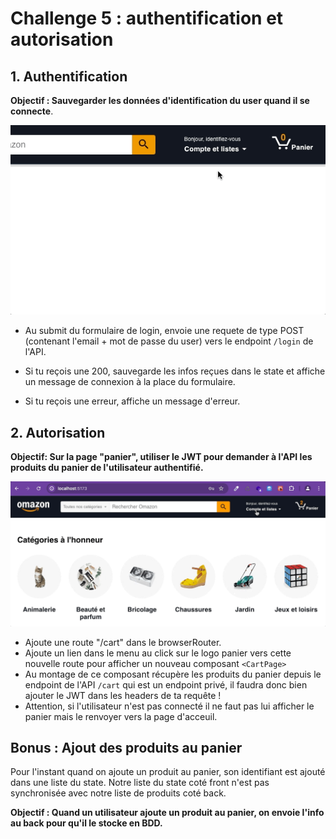 # Challenge 5 : authentification et autorisation

## 1. Authentification

**Objectif : Sauvegarder les données d'identification du user quand il se connecte**.

![login](./img/06-authentification-login.gif)

- Au submit du formulaire de login, envoie une requete de type POST (contenant l'email + mot de passe du user) vers le endpoint `/login` de l'API.

- Si tu reçois une 200, sauvegarde les infos reçues dans le state et affiche un message de connexion à la place du formulaire.

- Si tu reçois une erreur, affiche un message d'erreur.

## 2. Autorisation

**Objectif: Sur la page "panier", utiliser le JWT pour demander à l'API les produits du panier de l'utilisateur authentifié.**

![login](./img/06-authentification-panier.gif)

- Ajoute une route "/cart" dans le browserRouter.
- Ajoute un lien dans le menu au click sur le logo panier vers cette nouvelle route pour afficher un nouveau composant `<CartPage>`
- Au montage de ce composant récupère les produits du panier depuis le endpoint de l'API `/cart` qui est un endpoint privé, il faudra donc bien ajouter le JWT dans les headers de ta requête !
- Attention, si l'utilisateur n'est pas connecté il ne faut pas lui afficher le panier mais le renvoyer vers la page d'acceuil.

## Bonus : Ajout des produits au panier

Pour l'instant quand on ajoute un produit au panier, son identifiant est ajouté dans une liste du state. Notre liste du state coté front n'est pas synchronisée avec notre liste de produits coté back.

**Objectif : Quand un utilisateur ajoute un produit au panier, on envoie l'info au back pour qu'il le stocke en BDD.**
